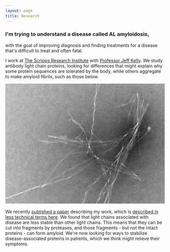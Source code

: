 ```yaml
---
layout: page
title: Research
---
```


### I'm trying to understand a disease called AL amyloidosis, 
with the goal of improving diagnosis and finding treatments 
for a disease that's difficult to treat and often fatal.

I work at [The Scripps Research Institute](http://www.scripps.edu) with 
[Professor Jeff Kelly](http://www.scripps.edu/kelly/). We study antibody 
light chain proteins, looking for differences that might explain why some 
protein sequences are tolerated by the body, while others aggregate 
to make amyloid fibrils, such as those below.

![Amyloid fibrils](/assets/amyloid.jpg)

We recently [published a paper](http://www.sciencedirect.com/science/article/pii/S0022283616303400) 
describing my work, which is [described in less technical terms here](../research/light_chain_dimers).
 We found that light chains associated with disease 
are less stable than other light chains. This means that they can be cut 
into fragments by proteases, and those fragments - but not the intact 
proteins - can form amyloid. We're now looking for ways to stabilize 
disease-associated proteins in patients, which we think might relieve 
their symptoms.
